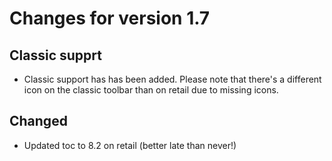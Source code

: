 # Changes for version 1.7

## Classic supprt
- Classic support has has been added. Please note that there's a different icon on the classic toolbar than on retail due to missing icons.

## Changed
- Updated toc to 8.2 on retail (better late than never!)